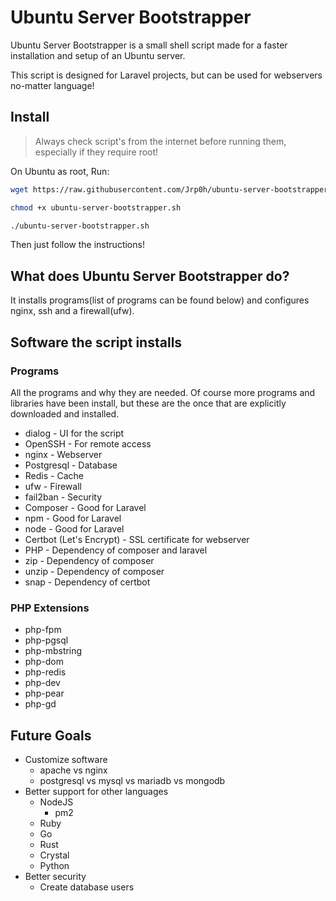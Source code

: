 # Ubuntu Server Bootstrapper

Ubuntu Server Bootstrapper is a small shell script made for a faster
installation and setup of an Ubuntu server.

This script is designed for Laravel projects,
but can be used for webservers no-matter language!

## Install

> Always check script's from the internet before running
> them, especially if they require root!

On Ubuntu as root, Run:

```bash
wget https://raw.githubusercontent.com/Jrp0h/ubuntu-server-bootstrapper/master/ubuntu-server-bootstrapper.sh

chmod +x ubuntu-server-bootstrapper.sh

./ubuntu-server-bootstrapper.sh
```

Then just follow the instructions!

## What does Ubuntu Server Bootstrapper do?

It installs programs(list of programs can be found below) and
configures nginx, ssh and a firewall(ufw).

## Software the script installs

### Programs

All the programs and why they are needed.
Of course more programs and libraries have been install,
but these are the once that are explicitly downloaded and installed.

* dialog - UI for the script
* OpenSSH - For remote access
* nginx - Webserver
* Postgresql - Database
* Redis - Cache
* ufw - Firewall
* fail2ban - Security
* Composer - Good for Laravel
* npm - Good for Laravel
* node - Good for Laravel
* Certbot (Let's Encrypt) - SSL certificate for webserver
* PHP - Dependency of composer and laravel
* zip - Dependency of composer
* unzip - Dependency of composer
* snap - Dependency of certbot

### PHP Extensions

* php-fpm
* php-pgsql
* php-mbstring
* php-dom
* php-redis
* php-dev
* php-pear
* php-gd

## Future Goals

* Customize software
  * apache vs nginx
  * postgresql vs mysql vs mariadb vs mongodb
* Better support for other languages
  * NodeJS
    * pm2
  * Ruby
  * Go
  * Rust
  * Crystal
  * Python
* Better security
  * Create database users
